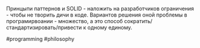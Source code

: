 Принцыпи паттернов и SOLID - наложить на разработчиков ограничения - чтобы не творить дичи в коде. Вариантов решения оной проблемы в програмирвоании - множество, а это способ сократить/стандартизировать/привести к одному единому.

#programming #philosophy 